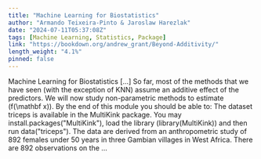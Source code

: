 ```yaml
---
title: "Machine Learning for Biostatistics"
author: "Armando Teixeira-Pinto & Jaroslaw Harezlak"
date: "2024-07-11T05:37:08Z"
tags: [Machine Learning, Statistics, Package]
link: "https://bookdown.org/andrew_grant/Beyond-Additivity/"
length_weight: "4.1%"
pinned: false
---
```


Machine Learning for Biostatistics [...] So far, most of the methods that we have seen (with the exception of KNN) assume
an additive effect of the predictors. We will now study non-parametric methods
to estimate \(f(\mathbf x)\). By the end of this module you should be able to: The dataset triceps is available in the MultiKink package.
You may install.packages("MultiKink"), load the library (library(MultiKink))
and then run data("triceps"). The data are derived from an anthropometric study of 892 females under 50 years
in three Gambian villages in West Africa. There are 892 observations
on the ...
